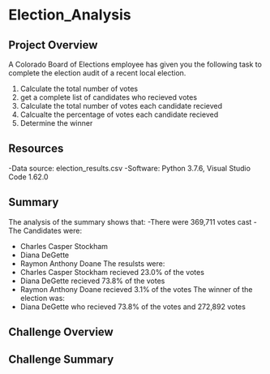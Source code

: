 # Election_Analysis

## Project Overview
A Colorado Board of Elections employee has given you the following task to complete the election audit of a recent local election.

1. Calculate the total number of votes
2. get a complete list of candidates who recieved votes
3. Calculate the total number of votes each candidate recieved
4. Calcualte the percentage of votes each candidate recieved
5. Determine the winner

## Resources
-Data source: election_results.csv
-Software: Python 3.7.6, Visual Studio Code 1.62.0

## Summary
The analysis of the summary shows that:
-There were 369,711 votes cast
-The Candidates were:
  - Charles Casper Stockham
  - Diana DeGette
  - Raymon Anthony Doane
The resulsts were:
  - Charles Casper Stockham recieved 23.0% of the votes
  - Diana DeGette recieved 73.8% of the votes
  - Raymon Anthony Doane recieved 3.1% of the votes
 The winner of the election was:
  - Diana DeGette who recieved 73.8% of the votes and 272,892 votes

## Challenge Overview

## Challenge Summary
